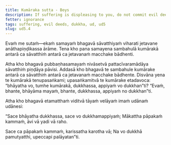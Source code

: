```yaml
---
title: Kumāraka sutta - Boys
description: If suffering is displeasing to you, do not commit evil deeds, whether openly or in secret.
fetter: ignorance
tags: suffering, evil deeds, dukkha, ud, ud5
slug: ud5.4
---
```


Evaṁ me sutaṁ—ekaṁ samayaṁ bhagavā sāvatthiyaṁ viharati jetavane anāthapiṇḍikassa ārāme. Tena kho pana samayena sambahulā kumārakā antarā ca sāvatthiṁ antarā ca jetavanaṁ macchake bādhenti.

Atha kho bhagavā pubbaṇhasamayaṁ nivāsetvā pattacīvaramādāya sāvatthiṁ piṇḍāya pāvisi. Addasā kho bhagavā te sambahule kumārake antarā ca sāvatthiṁ antarā ca jetavanaṁ macchake bādhente. Disvāna yena te kumārakā tenupasaṅkami; upasaṅkamitvā te kumārake etadavoca: “bhāyatha vo, tumhe kumārakā, dukkhassa, appiyaṁ vo dukkhan”ti? “Evaṁ, bhante, bhāyāma mayaṁ, bhante, dukkhassa, appiyaṁ no dukkhan”ti.

Atha kho bhagavā etamatthaṁ viditvā tāyaṁ velāyaṁ imaṁ udānaṁ udānesi:

“Sace bhāyatha dukkhassa,
sace vo dukkhamappiyaṁ;
Mākattha pāpakaṁ kammaṁ,
āvi vā yadi vā raho.

Sace ca pāpakaṁ kammaṁ,
karissatha karotha vā;
Na vo dukkhā pamutyatthi,
upeccapi palāyatan”ti.
